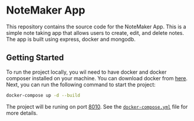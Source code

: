 # NoteMaker App

This repository contains the source code for the NoteMaker App. This is a simple note taking app that allows users to create, edit, and delete notes. The app is built using express, docker and mongodb. 

## Getting Started

To run the project locally, you wil need to have docker and docker composer installed on your machine. You can download docker from [here](https://www.docker.com/products/docker-desktop). Next, you can run the following command to start the project:

```bash
docker-compose up -d --build
```

The project will be runing on port [8010](http://localhost:8010/). See the [`docker-compose.yml`](./docker-compose.yml) file for more details.